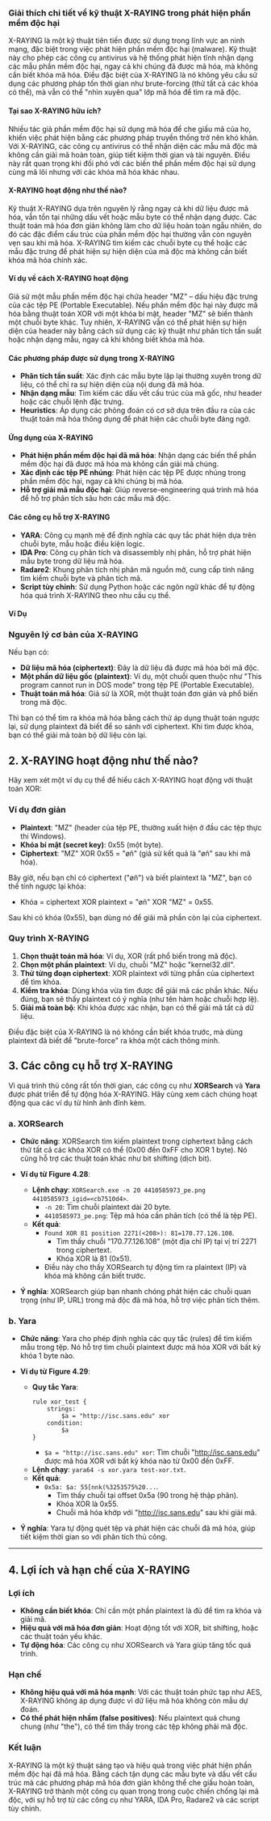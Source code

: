 ### Giải thích chi tiết về kỹ thuật X-RAYING trong phát hiện phần mềm độc hại

X-RAYING là một kỹ thuật tiên tiến được sử dụng trong lĩnh vực an ninh mạng, đặc biệt trong việc phát hiện phần mềm độc hại (malware). Kỹ thuật này cho phép các công cụ antivirus và hệ thống phát hiện tĩnh nhận dạng các mẫu phần mềm độc hại, ngay cả khi chúng đã được mã hóa, mà không cần biết khóa mã hóa. Điều đặc biệt của X-RAYING là nó không yêu cầu sử dụng các phương pháp tốn thời gian như brute-forcing (thử tất cả các khóa có thể), mà vẫn có thể "nhìn xuyên qua" lớp mã hóa để tìm ra mã độc.

#### Tại sao X-RAYING hữu ích?

Nhiều tác giả phần mềm độc hại sử dụng mã hóa để che giấu mã của họ, khiến việc phát hiện bằng các phương pháp truyền thống trở nên khó khăn. Với X-RAYING, các công cụ antivirus có thể nhận diện các mẫu mã độc mà không cần giải mã hoàn toàn, giúp tiết kiệm thời gian và tài nguyên. Điều này rất quan trọng khi đối phó với các biến thể phần mềm độc hại sử dụng cùng mã lõi nhưng với các khóa mã hóa khác nhau.

#### X-RAYING hoạt động như thế nào?

Kỹ thuật X-RAYING dựa trên nguyên lý rằng ngay cả khi dữ liệu được mã hóa, vẫn tồn tại những dấu vết hoặc mẫu byte có thể nhận dạng được. Các thuật toán mã hóa đơn giản không làm cho dữ liệu hoàn toàn ngẫu nhiên, do đó các đặc điểm cấu trúc của phần mềm độc hại thường vẫn còn nguyên vẹn sau khi mã hóa. X-RAYING tìm kiếm các chuỗi byte cụ thể hoặc các mẫu đặc trưng để phát hiện sự hiện diện của mã độc mà không cần biết khóa mã hóa chính xác.

#### Ví dụ về cách X-RAYING hoạt động

Giả sử một mẫu phần mềm độc hại chứa header "MZ" – dấu hiệu đặc trưng của các tệp PE (Portable Executable). Nếu phần mềm độc hại này được mã hóa bằng thuật toán XOR với một khóa bí mật, header "MZ" sẽ biến thành một chuỗi byte khác. Tuy nhiên, X-RAYING vẫn có thể phát hiện sự hiện diện của header này bằng cách sử dụng các kỹ thuật như phân tích tần suất hoặc nhận dạng mẫu, ngay cả khi không biết khóa mã hóa.

#### Các phương pháp được sử dụng trong X-RAYING

- **Phân tích tần suất**: Xác định các mẫu byte lặp lại thường xuyên trong dữ liệu, có thể chỉ ra sự hiện diện của nội dung đã mã hóa.
- **Nhận dạng mẫu**: Tìm kiếm các dấu vết cấu trúc của mã gốc, như header hoặc các chuỗi lệnh đặc trưng.
- **Heuristics**: Áp dụng các phỏng đoán có cơ sở dựa trên đầu ra của các thuật toán mã hóa thông dụng để phát hiện các chuỗi byte đáng ngờ.

#### Ứng dụng của X-RAYING

- **Phát hiện phần mềm độc hại đã mã hóa**: Nhận dạng các biến thể phần mềm độc hại đã được mã hóa mà không cần giải mã chúng.
- **Xác định các tệp PE nhúng**: Phát hiện các tệp PE được nhúng trong phần mềm độc hại, ngay cả khi chúng bị mã hóa.
- **Hỗ trợ giải mã mẫu độc hại**: Giúp reverse-engineering quá trình mã hóa để hỗ trợ phân tích sâu hơn các mẫu mã độc.

#### Các công cụ hỗ trợ X-RAYING

- **YARA**: Công cụ mạnh mẽ để định nghĩa các quy tắc phát hiện dựa trên chuỗi byte, mẫu hoặc điều kiện logic.
- **IDA Pro**: Công cụ phân tích và disassembly nhị phân, hỗ trợ phát hiện mẫu byte trong dữ liệu mã hóa.
- **Radare2**: Khung phân tích nhị phân mã nguồn mở, cung cấp tính năng tìm kiếm chuỗi byte và phân tích mã.
- **Script tùy chỉnh**: Sử dụng Python hoặc các ngôn ngữ khác để tự động hóa quá trình X-RAYING theo nhu cầu cụ thể.

#### Ví Dụ 

### Nguyên lý cơ bản của X-RAYING
Nếu bạn có:

- **Dữ liệu mã hóa (ciphertext)**: Đây là dữ liệu đã được mã hóa bởi mã độc.
- **Một phần dữ liệu gốc (plaintext)**: Ví dụ, một chuỗi quen thuộc như "This program cannot run in DOS mode" trong tệp PE (Portable Executable).
- **Thuật toán mã hóa**: Giả sử là XOR, một thuật toán đơn giản và phổ biến trong mã độc.

Thì bạn có thể tìm ra khóa mã hóa bằng cách thử áp dụng thuật toán ngược lại, sử dụng plaintext đã biết để so sánh với ciphertext. Khi tìm được khóa, bạn có thể giải mã toàn bộ dữ liệu còn lại.

## 2. X-RAYING hoạt động như thế nào?

Hãy xem xét một ví dụ cụ thể để hiểu cách X-RAYING hoạt động với thuật toán XOR:

### Ví dụ đơn giản
- **Plaintext**: "MZ" (header của tệp PE, thường xuất hiện ở đầu các tệp thực thi Windows).
- **Khóa bí mật (secret key)**: 0x55 (một byte).
- **Ciphertext**: "MZ" XOR 0x55 = "øñ" (giả sử kết quả là "øñ" sau khi mã hóa).

Bây giờ, nếu bạn chỉ có ciphertext ("øñ") và biết plaintext là "MZ", bạn có thể tính ngược lại khóa:
- Khóa = ciphertext XOR plaintext = "øñ" XOR "MZ" = 0x55.

Sau khi có khóa (0x55), bạn dùng nó để giải mã phần còn lại của ciphertext.



### Quy trình X-RAYING
1. **Chọn thuật toán mã hóa**: Ví dụ, XOR (rất phổ biến trong mã độc).
2. **Chọn một phần plaintext**: Ví dụ, chuỗi "MZ" hoặc "kernel32.dll".
3. **Thử từng đoạn ciphertext**: XOR plaintext với từng phần của ciphertext để tìm khóa.
4. **Kiểm tra khóa**: Dùng khóa vừa tìm được để giải mã các phần khác. Nếu đúng, bạn sẽ thấy plaintext có ý nghĩa (như tên hàm hoặc chuỗi hợp lệ).
5. **Giải mã toàn bộ**: Khi khóa được xác nhận, bạn có thể giải mã tất cả dữ liệu.

Điều đặc biệt của X-RAYING là nó không cần biết khóa trước, mà dùng plaintext đã biết để "brute-force" ra khóa một cách thông minh.

## 3. Các công cụ hỗ trợ X-RAYING

Vì quá trình thủ công rất tốn thời gian, các công cụ như **XORSearch** và **Yara** được phát triển để tự động hóa X-RAYING. Hãy cùng xem cách chúng hoạt động qua các ví dụ từ hình ảnh đính kèm.

### a. XORSearch

- **Chức năng**: XORSearch tìm kiếm plaintext trong ciphertext bằng cách thử tất cả các khóa XOR có thể (0x00 đến 0xFF cho XOR 1 byte). Nó cũng hỗ trợ các thuật toán khác như bit shifting (dịch bit).
- **Ví dụ từ Figure 4.28**:
  - **Lệnh chạy**: `XORSearch.exe -n 20 4410585973_pe.png 4410585973_igid=<cb7510d4>`.
    - `-n 20`: Tìm chuỗi plaintext dài 20 byte.
    - `4410585973_pe.png`: Tệp mã hóa cần phân tích (có thể là tệp PE).
  - **Kết quả**:
    - `Found XOR 81 position 2271(<208>): 81=170.77.126.108`.
      - Tìm thấy chuỗi "170.77.126.108" (một địa chỉ IP) tại vị trí 2271 trong ciphertext.
      - Khóa XOR là 81 (0x51).
    - Điều này cho thấy XORSearch tự động tìm ra plaintext (IP) và khóa mà không cần biết trước.

- **Ý nghĩa**: XORSearch giúp bạn nhanh chóng phát hiện các chuỗi quan trọng (như IP, URL) trong mã độc đã mã hóa, hỗ trợ việc phân tích thêm.

### b. Yara

- **Chức năng**: Yara cho phép định nghĩa các quy tắc (rules) để tìm kiếm mẫu trong tệp. Nó hỗ trợ tìm chuỗi plaintext được mã hóa XOR với bất kỳ khóa 1 byte nào.
- **Ví dụ từ Figure 4.29**:
  - **Quy tắc Yara**:
    ```
    rule xor_test {
        strings:
            $a = "http://isc.sans.edu" xor
        condition:
            $a
    }
    ```
    - `$a = "http://isc.sans.edu" xor`: Tìm chuỗi "http://isc.sans.edu" được mã hóa XOR với bất kỳ khóa nào từ 0x00 đến 0xFF.
  - **Lệnh chạy**: `yara64 -s xor.yara test-xor.txt`.
  - **Kết quả**:
    - `0x5a: $a: 55[nnk(%3253575%20...`.
      - Tìm thấy chuỗi tại offset 0x5a (90 trong hệ thập phân).
      - Khóa XOR là 0x55.
      - Chuỗi mã hóa khớp với "http://isc.sans.edu" sau khi giải mã.

- **Ý nghĩa**: Yara tự động quét tệp và phát hiện các chuỗi đã mã hóa, giúp tiết kiệm thời gian so với phân tích thủ công.

---

## 4. Lợi ích và hạn chế của X-RAYING

### Lợi ích

- **Không cần biết khóa**: Chỉ cần một phần plaintext là đủ để tìm ra khóa và giải mã.
- **Hiệu quả với mã hóa đơn giản**: Hoạt động tốt với XOR, bit shifting, hoặc các thuật toán yếu khác.
- **Tự động hóa**: Các công cụ như XORSearch và Yara giúp tăng tốc quá trình.

### Hạn chế
- **Không hiệu quả với mã hóa mạnh**: Với các thuật toán phức tạp như AES, X-RAYING không áp dụng được vì dữ liệu mã hóa không còn mẫu dự đoán.
- **Có thể phát hiện nhầm (false positives)**: Nếu plaintext quá chung chung (như "the"), có thể tìm thấy trong các tệp không phải mã độc.


### Kết luận

X-RAYING là một kỹ thuật sáng tạo và hiệu quả trong việc phát hiện phần mềm độc hại đã mã hóa. Bằng cách tận dụng các mẫu byte và dấu vết cấu trúc mà các phương pháp mã hóa đơn giản không thể che giấu hoàn toàn, X-RAYING trở thành một công cụ quan trọng trong cuộc chiến chống lại mã độc, với sự hỗ trợ từ các công cụ như YARA, IDA Pro, Radare2 và các script tùy chỉnh.